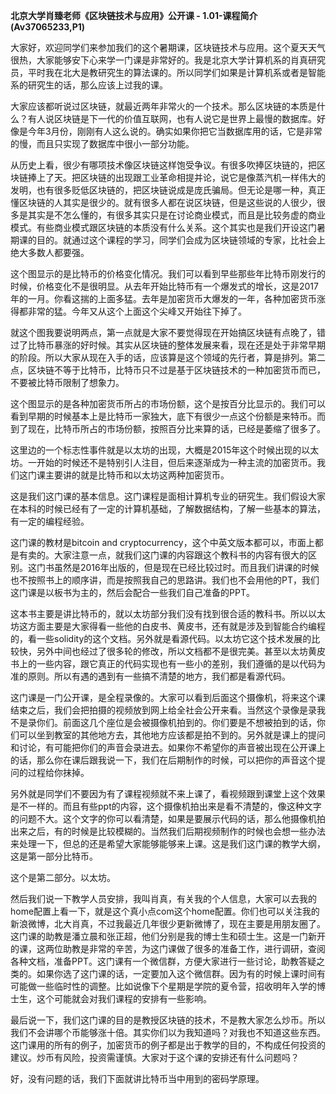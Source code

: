 **北京大学肖臻老师《区块链技术与应用》公开课 -
1.01-课程简介(Av37065233,P1)**

大家好，欢迎同学们来参加我们的这个暑期课，区块链技术与应用。这个夏天天气很热，大家能够安下心来学一门课是非常好的。我是北京大学计算机系的肖真研究员，平时我在北大是教研究生的算法课的。所以同学们如果是计算机系或者是智能系的研究生的话，那么应该上过我的课。

大家应该都听说过区块链，就最近两年非常火的一个技术。那么区块链的本质是什么？有人说区块链是下一代的价值互联网，也有人说它是世界上最慢的数据库。好像是今年3月份，刚刚有人这么说的。确实如果你把它当数据库用的话，它是非常的慢，而且只实现了数据库中很小一部分功能。

从历史上看，很少有哪项技术像区块链这样饱受争议。有很多吹捧区块链的，把区块链捧上了天。把区块链的出现跟工业革命相提并论，说它是像蒸汽机一样伟大的发明，也有很多贬低区块链的，把区块链说成是庞氏骗局。但无论是哪一种，真正懂区块链的人其实是很少的。就有很多人都在说区块链，但是这些说的人很少，很多是其实是不怎么懂的，有很多其实只是在讨论商业模式，而且是比较务虚的商业模式。有些商业模式跟区块链的本质没有什么关系。这个其实也是我们开设这门暑期课的目的。就通过这个课程的学习，同学们会成为区块链领域的专家，比社会上绝大多数人都要强。

这个图显示的是比特币的价格变化情况。我们可以看到早些那些年比特币刚发行的时候，价格变化不是很明显。从去年开始比特币有一个爆发式的增长，这是2017年的一月。你看这揣的上面多猛。去年是加密货币大爆发的一年，各种加密货币涨得都非常的猛。今年又从这个上面这个尖峰又开始往下掉了。

就这个图我要说明两点，第一点就是大家不要觉得现在开始搞区块链有点晚了，错过了比特币暴涨的好时候。其实从区块链的整体发展来看，现在还是处于非常早期的阶段。所以大家从现在入手的话，应该算是这个领域的先行者，算是排列。第二点，区块链不等于比特币，比特币只不过是基于区块链技术的一种加密货币而已，不要被比特币限制了想象力。

这个图显示的是各种加密货币所占的市场份额，这个是按百分比显示的。我们可以看到早期的时候基本上是比特币一家独大，底下有很少一点这个份额是来特币。而到了现在，比特币所占的市场份额，按照百分比来算的话，已经是萎缩了很多了。

这里边的一个标志性事件就是以太坊的出现，大概是2015年这个时候出现的以太坊。一开始的时候还不是特别引人注目，但后来逐渐成为一种主流的加密货币。我们这门课主要讲的就是比特币和以太坊这两种加密货币。

这是我们这门课的基本信息。这门课程是面相计算机专业的研究生。我们假设大家在本科的时候已经有了一定的计算机基础，了解数据结构，了解一些基本的算法，有一定的编程经验。

这门课的教材是bitcoin and
cryptocurrency，这个中英文版本都可以，市面上都是有卖的。大家注意一点，就我们这门课的内容跟这个教科书的内容有很大的区别。这门书虽然是2016年出版的，但是现在已经比较过时。而且我们讲课的时候也不按照书上的顺序讲，而是按照我自己的思路讲。我们也不会用他的PT，我们这门课是以板书为主的，然后会配合一些我们自己准备的PPT。

这本书主要是讲比特币的，就以太坊部分我们没有找到很合适的教科书。所以以太坊这方面主要是大家得看一些他的白皮书、黄皮书，还有就是涉及到智能合约编程的，看一些solidity的这个文档。另外就是看源代码。以太坊它这个技术发展的比较快，另外中间也经过了很多轮的修改，所以文档都不是很完美。甚至以太坊黄皮书上的一些内容，跟它真正的代码实现也有一些小的差别，我们遵循的是以代码为准的原则。所以有遇的遇到有一些搞不清楚的地方，我们都是看源代码。

这门课是一门公开课，是全程录像的。大家可以看到后面这个摄像机，将来这个课结束之后，我们会把拍摄的视频放到网上给全社会公开来看。当然这个录像是录我不是录你们。前面这几个座位是会被摄像机拍到的。你们要是不想被拍到的话，你们可以坐到教室的其他地方去，其他地方应该都是拍不到的。另外就是课上的提问和讨论，有可能把你们的声音会录进去。如果你不希望你的声音被出现在公开课上的话，那么你在课后跟我说一下，我们在后期制作的时候，可以把你的声音这个提问的过程给你抹掉。

另外就是同学们不要因为有了课程视频就不来上课了，看视频跟到课堂上这个效果是不一样的。而且有些ppt的内容，这个摄像机拍出来是看不清楚的，像这种文字的问题不大。这个文字的你可以看清楚，如果是要展示代码的话，那么他摄像机拍出来之后，有的时候是比较模糊的。当然我们后期视频制作的时候也会想一些办法来处理一下，但总的还是希望大家能够能够来上课。这是我们这门课的教学大纲，这是第一部分比特币。

这个是第二部分。以太坊。

然后我们说一下教学人员安排，我叫肖真，有关我的个人信息，大家可以去我的home配置上看一下，就是这个真小点com这个home配置。你们也可以关注我的新浪微博，北大肖真，不过我最近几年很少更新微博了，现在主要是用朋友圈了。这门课的助教是潘立晨和张正超，他们分别是我的博士生和硕士生。这是一门新开的课，这两位助教是非常的辛苦，为这门课做了很多的准备工作，进行调研，查阅各种文档，准备PPT。这门课有一个微信群，方便大家进行一些讨论，助教答疑之类的。如果你选了这门课的话，一定要加入这个微信群。因为有的时候上课时间有可能做一些临时性的调整。比如说像下个星期是学院的夏令营，招收明年入学的博士生，这个可能就会对我们课程的安排有一些影响。

最后说一下，我们这门课的目的是教授区块链的技术，不是教大家怎么炒币。所以我们不会讲哪个币能够涨十倍。其实你们以为我知道吗？对我也不知道这些东西。这门课用的所有的例子，加密货币的例子都是出于教学的目的，不构成任何投资的建议。炒币有风险，投资需谨慎。大家对于这个课的安排还有什么问题吗？

好，没有问题的话，我们下面就讲比特币当中用到的密码学原理。
